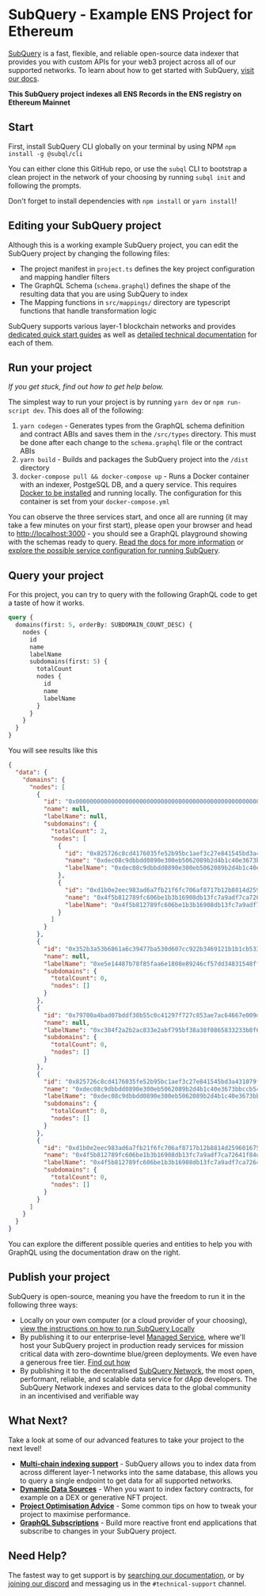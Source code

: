 # SubQuery - Example ENS Project for Ethereum

[SubQuery](https://subquery.network) is a fast, flexible, and reliable open-source data indexer that provides you with custom APIs for your web3 project across all of our supported networks. To learn about how to get started with SubQuery, [visit our docs](https://academy.subquery.network).

**This SubQuery project indexes all ENS Records in the ENS registry on Ethereum Mainnet**

## Start

First, install SubQuery CLI globally on your terminal by using NPM `npm install -g @subql/cli`

You can either clone this GitHub repo, or use the `subql` CLI to bootstrap a clean project in the network of your choosing by running `subql init` and following the prompts.

Don't forget to install dependencies with `npm install` or `yarn install`!

## Editing your SubQuery project

Although this is a working example SubQuery project, you can edit the SubQuery project by changing the following files:

- The project manifest in `project.ts` defines the key project configuration and mapping handler filters
- The GraphQL Schema (`schema.graphql`) defines the shape of the resulting data that you are using SubQuery to index
- The Mapping functions in `src/mappings/` directory are typescript functions that handle transformation logic

SubQuery supports various layer-1 blockchain networks and provides [dedicated quick start guides](https://academy.subquery.network/quickstart/quickstart.html) as well as [detailed technical documentation](https://academy.subquery.network/build/introduction.html) for each of them.

## Run your project

_If you get stuck, find out how to get help below._

The simplest way to run your project is by running `yarn dev` or `npm run-script dev`. This does all of the following:

1.  `yarn codegen` - Generates types from the GraphQL schema definition and contract ABIs and saves them in the `/src/types` directory. This must be done after each change to the `schema.graphql` file or the contract ABIs
2.  `yarn build` - Builds and packages the SubQuery project into the `/dist` directory
3.  `docker-compose pull && docker-compose up` - Runs a Docker container with an indexer, PostgeSQL DB, and a query service. This requires [Docker to be installed](https://docs.docker.com/engine/install) and running locally. The configuration for this container is set from your `docker-compose.yml`

You can observe the three services start, and once all are running (it may take a few minutes on your first start), please open your browser and head to [http://localhost:3000](http://localhost:3000) - you should see a GraphQL playground showing with the schemas ready to query. [Read the docs for more information](https://academy.subquery.network/run_publish/run.html) or [explore the possible service configuration for running SubQuery](https://academy.subquery.network/run_publish/references.html).

## Query your project

For this project, you can try to query with the following GraphQL code to get a taste of how it works.

```graphql
query {
  domains(first: 5, orderBy: SUBDOMAIN_COUNT_DESC) {
    nodes {
      id
      name
      labelName
      subdomains(first: 5) {
        totalCount
        nodes {
          id
          name
          labelName
        }
      }
    }
  }
}
```

You will see results like this

```json
{
  "data": {
    "domains": {
      "nodes": [
        {
          "id": "0x0000000000000000000000000000000000000000000000000000000000000000",
          "name": null,
          "labelName": null,
          "subdomains": {
            "totalCount": 2,
            "nodes": [
              {
                "id": "0x825726c8cd4176035fe52b95bc1aef3c27e841545bd3a431079f38641c7ba88c",
                "name": "0xdec08c9dbbdd0890e300eb5062089b2d4b1c40e3673bbccb5423f7b37dcf9a9c",
                "labelName": "0xdec08c9dbbdd0890e300eb5062089b2d4b1c40e3673bbccb5423f7b37dcf9a9c"
              },
              {
                "id": "0xd1b0e2eec983ad6a7fb21f6fc706af8717b12b8814d2596016750ea73e00b57f",
                "name": "0x4f5b812789fc606be1b3b16908db13fc7a9adf7ca72641f84d75b47069d3d7f0",
                "labelName": "0x4f5b812789fc606be1b3b16908db13fc7a9adf7ca72641f84d75b47069d3d7f0"
              }
            ]
          }
        },
        {
          "id": "0x352b3a53b6861a6c39477ba530d607cc922b3469121b1b1cb533c2b66805007c",
          "name": null,
          "labelName": "0xe5e14487b78f85faa6e1808e89246cf57dd34831548ff2e6097380d98db2504a",
          "subdomains": {
            "totalCount": 0,
            "nodes": []
          }
        },
        {
          "id": "0x79700a4bad07bddf30b55c0c41297f727c853ae7ac64667e009df49a9ab68dfd",
          "name": null,
          "labelName": "0xc384f2a2b2ac833e2abf795bf38a38f0865833233b8f67cecd7598bd108a2859",
          "subdomains": {
            "totalCount": 0,
            "nodes": []
          }
        },
        {
          "id": "0x825726c8cd4176035fe52b95bc1aef3c27e841545bd3a431079f38641c7ba88c",
          "name": "0xdec08c9dbbdd0890e300eb5062089b2d4b1c40e3673bbccb5423f7b37dcf9a9c",
          "labelName": "0xdec08c9dbbdd0890e300eb5062089b2d4b1c40e3673bbccb5423f7b37dcf9a9c",
          "subdomains": {
            "totalCount": 0,
            "nodes": []
          }
        },
        {
          "id": "0xd1b0e2eec983ad6a7fb21f6fc706af8717b12b8814d2596016750ea73e00b57f",
          "name": "0x4f5b812789fc606be1b3b16908db13fc7a9adf7ca72641f84d75b47069d3d7f0",
          "labelName": "0x4f5b812789fc606be1b3b16908db13fc7a9adf7ca72641f84d75b47069d3d7f0",
          "subdomains": {
            "totalCount": 0,
            "nodes": []
          }
        }
      ]
    }
  }
}
```

You can explore the different possible queries and entities to help you with GraphQL using the documentation draw on the right.

## Publish your project

SubQuery is open-source, meaning you have the freedom to run it in the following three ways:

- Locally on your own computer (or a cloud provider of your choosing), [view the instructions on how to run SubQuery Locally](https://academy.subquery.network/run_publish/run.html)
- By publishing it to our enterprise-level [Managed Service](https://managedservice.subquery.network), where we'll host your SubQuery project in production ready services for mission critical data with zero-downtime blue/green deployments. We even have a generous free tier. [Find out how](https://academy.subquery.network/run_publish/publish.html)
- By publishing it to the decentralised [SubQuery Network](https://app.subquery.network), the most open, performant, reliable, and scalable data service for dApp developers. The SubQuery Network indexes and services data to the global community in an incentivised and verifiable way

## What Next?

Take a look at some of our advanced features to take your project to the next level!

- [**Multi-chain indexing support**](https://academy.subquery.network/build/multi-chain.html) - SubQuery allows you to index data from across different layer-1 networks into the same database, this allows you to query a single endpoint to get data for all supported networks.
- [**Dynamic Data Sources**](https://academy.subquery.network/build/dynamicdatasources.html) - When you want to index factory contracts, for example on a DEX or generative NFT project.
- [**Project Optimisation Advice**](https://academy.subquery.network/build/optimisation.html) - Some common tips on how to tweak your project to maximise performance.
- [**GraphQL Subscriptions**](https://academy.subquery.network/run_publish/subscription.html) - Build more reactive front end applications that subscribe to changes in your SubQuery project.

## Need Help?

The fastest way to get support is by [searching our documentation](https://academy.subquery.network), or by [joining our discord](https://discord.com/invite/subquery) and messaging us in the `#technical-support` channel.
